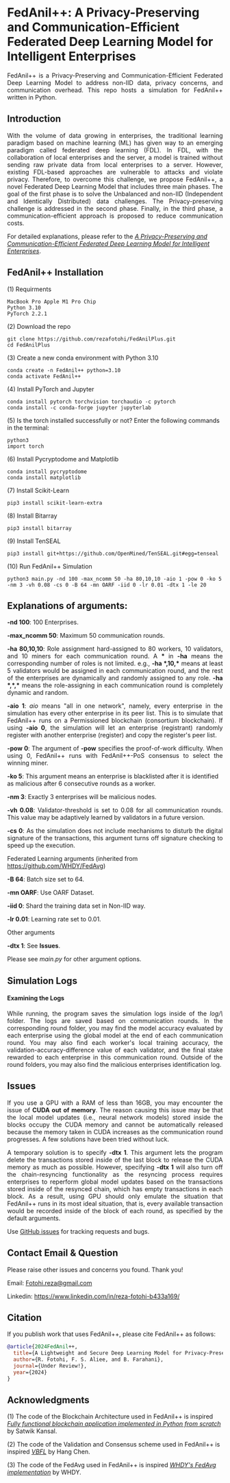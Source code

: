 # FedAnil++: A Privacy-Preserving and Communication-Efficient Federated Deep Learning Model for Intelligent Enterprises
<p align="justify">FedAnil++ is a Privacy-Preserving and Communication-Efficient Federated Deep Learning Model to address non-IID data, privacy concerns, and communication overhead. This repo hosts a simulation for FedAnil++ written in Python.</p>

## Introduction
<p align="justify"> With the volume of data growing in enterprises, the traditional learning paradigm based on machine learning (ML) has given way to an emerging paradigm called federated deep learning (FDL). In FDL, with the collaboration of local enterprises and the server, a model is trained without sending raw private data from local enterprises to a server. However, existing FDL-based approaches are vulnerable to attacks and violate privacy. Therefore, to overcome this challenge, we propose FedAnil++, a novel Federated Deep Learning Model that includes three main phases. The goal of the first phase is to solve the Unbalanced and non-IID (Independent and Identically Distributed) data challenges. The Privacy-preserving challenge is addressed in the second phase. Finally, in the third phase, a communication-efficient approach is proposed to reduce communication costs. </p>

For detailed explanations, please refer to the [*A Privacy-Preserving and Communication-Efficient Federated Deep Learning Model for Intelligent Enterprises*](https://ieeexplore.ieee.org/abstract/document/10128790).

## FedAnil++ Installation
(1) Requirments
```
MacBook Pro Apple M1 Pro Chip
Python 3.10
PyTorch 2.2.1
```
(2) Download the repo
```
git clone https://github.com/rezafotohi/FedAnilPlus.git
cd FedAnilPlus
```
(3) Create a new conda environment with Python 3.10
```
conda create -n FedAnil++ python=3.10
conda activate FedAnil++
```
(4) Install PyTorch and Jupyter
```
conda install pytorch torchvision torchaudio -c pytorch
conda install -c conda-forge jupyter jupyterlab
```
(5) Is the torch installed successfully or not? Enter the following commands in the terminal:
```
python3
import torch
```
(6) Install Pycryptodome and Matplotlib
```
conda install pycryptodome
conda install matplotlib
```
(7) Install Scikit-Learn
```
pip3 install scikit-learn-extra
```
(8) Install Bitarray
```
pip3 install bitarray
```
(9) Install TenSEAL
```
pip3 install git+https://github.com/OpenMined/TenSEAL.git#egg=tenseal
```

(10) Run FedAnil++ Simulation
```
python3 main.py -nd 100 -max_ncomm 50 -ha 80,10,10 -aio 1 -pow 0 -ko 5 -nm 3 -vh 0.08 -cs 0 -B 64 -mn OARF -iid 0 -lr 0.01 -dtx 1 -le 20
```

## Explanations of arguments:

<b>-nd 100</b>: 100 Enterprises.

<b>-max_ncomm 50</b>: Maximum 50 communication rounds.

<p align="justify"> <b>-ha 80,10,10</b>: Role assignment hard-assigned to 80 workers, 10 validators, and 10 miners for each communication round. A <b>*</b> in <b>-ha</b> means the corresponding number of roles is not limited. e.g., <b>-ha *,10,*</b> means at least 5 validators would be assigned in each communication round, and the rest of the enterprises are dynamically and randomly assigned to any role. <b>-ha *,*,*</b> means the role-assigning in each communication round is completely dynamic and random. </p>

<p align="justify"> <b>-aio 1</b>: <i>aio</i> means "all in one network", namely, every enterprise in the simulation has every other enterprise in its peer list. This is to simulate that FedAnil++ runs on a Permissioned blockchain (consortium blockchain). If using <b>-aio 0</b>, the simulation will let an enterprise (registrant) randomly register with another enterprise (register) and copy the register's peer list. </p>

<p align="justify"> <b>-pow 0</b>: The argument of <b>-pow</b> specifies the proof-of-work difficulty. When using 0, FedAnil++ runs with FedAnil++-PoS consensus to select the winning miner. </p>

<b>-ko 5</b>: This argument means an enterprise is blacklisted after it is identified as malicious after 6 consecutive rounds as a worker.

<b>-nm 3</b>: Exactly 3 enterprises will be malicious nodes.

<p align="justify"> <b>-vh 0.08</b>: Validator-threshold is set to 0.08 for all communication rounds. This value may be adaptively learned by validators in a future version. </p>

<p align="justify"> <b>-cs 0</b>: As the simulation does not include mechanisms to disturb the digital signature of the transactions, this argument turns off signature checking to speed up the execution. </p>

Federated Learning arguments (inherited from https://github.com/WHDY/FedAvg)

<b>-B 64</b>: Batch size set to 64.

<b>-mn OARF</b>: Use OARF Dataset.

<b>-iid 0</b>: Shard the training data set in Non-IID way.

<b>-lr 0.01</b>: Learning rate set to 0.01.

Other arguments

<b>-dtx 1</b>: See <b>Issues</b>.

Please see <i>main.py</i> for other argument options.

## Simulation Logs
#### Examining the Logs
<p align="justify"> While running, the program saves the simulation logs inside of the <i>log/\<execution_time\></i> folder. The logs are saved based on communication rounds. In the corresponding round folder, you may find the model accuracy evaluated by each enterprise using the global model at the end of each communication round. You may also find each worker's local training accuracy, the validation-accuracy-difference value of each validator, and the final stake rewarded to each enterprise in this communication round. Outside of the round folders, you may also find the malicious enterprises identification log. </p>

## Issues
<p align="justify"> If you use a GPU with a RAM of less than 16GB, you may encounter the issue of <b>CUDA out of memory</b>. The reason causing this issue may be that the local model updates (i.e., neural network models) stored inside the blocks occupy the CUDA memory and cannot be automatically released because the memory taken in CUDA increases as the communication round progresses. A few solutions have been tried without luck. </p>

<p align="justify"> A temporary solution is to specify <b>-dtx 1</b>. This argument lets the program delete the transactions stored inside of the last block to release the CUDA memory as much as possible. However, specifying <b>-dtx 1</b> will also turn off the chain-resyncing functionality as the resyncing process requires enterprises to reperform global model updates based on the transactions stored inside of the resynced chain, which has empty transactions in each block. As a result, using GPU should only emulate the situation that FedAnil++ runs in its most ideal situation, that is, every available transaction would be recorded inside of the block of each round, as specified by the default arguments. </p>

Use [GitHub issues](https://github.com/tensorflow/federated/issues) for tracking
requests and bugs.

## Contact Email & Question
Please raise other issues and concerns you found. Thank you!

Email: Fotohi.reza@gmail.com

Linkedin: https://www.linkedin.com/in/reza-fotohi-b433a169/

## Citation

If you publish work that uses FedAnil++, please cite FedAnil++ as follows:

```bibtex
@article{2024FedAnil++,
  title={A Lightweight and Secure Deep Learning Model for Privacy-Preserving Federated Learning in Intelligent Enterprises},
  author={R. Fotohi, F. S. Aliee, and B. Farahani},
  journal={Under Review!},
  year={2024}
}
```

## Acknowledgments
(1) The code of the Blockchain Architecture used in FedAnil++ is inspired  [*Fully functional blockchain application implemented in Python from scratch*](https://github.com/satwikkansal/python_blockchain_app) by Satwik Kansal.

(2) The code of the Validation and Consensus scheme used in FedAnil++ is inspired [*VBFL*](https://github.com/hanglearning/VBFL) by Hang Chen.

(3) The code of the FedAvg used in FedAnil++ is inspired [*WHDY's FedAvg implementation*](https://github.com/WHDY/FedAvg) by WHDY.
